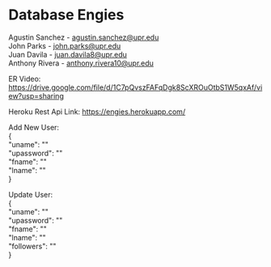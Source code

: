 # Database Engies
Agustin Sanchez - agustin.sanchez@upr.edu  
John Parks - john.parks@upr.edu  
Juan Davila - juan.davila8@upr.edu  
Anthony Rivera - anthony.rivera10@upr.edu  

ER Video: https://drive.google.com/file/d/1C7pQvszFAFqDgk8ScXROuOtbS1W5qxAf/view?usp=sharing

Heroku Rest Api Link: https://engies.herokuapp.com/

Add New User:  
{  
  "uname": ""  
  "upassword": ""  
  "fname": ""  
  "lname": ""  
}  

Update User:  
{  
  "uname": ""  
  "upassword": ""  
  "fname": ""  
  "lname": ""  
  "followers": ""  
}  
